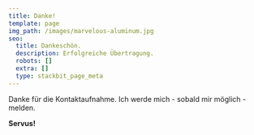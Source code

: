 ```yaml
---
title: Danke!
template: page
img_path: /images/marvelous-aluminum.jpg
seo:
  title: Dankeschön.
  description: Erfolgreiche Übertragung.
  robots: []
  extra: []
  type: stackbit_page_meta
---
```

Danke für die Kontaktaufnahme. Ich werde mich - sobald mir möglich - melden.

**Servus!**
